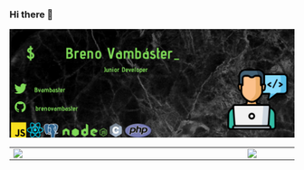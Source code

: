 ### Hi there 👋

![photo](./photo2.png)
<center>
<table>
    <tr>
        <td><img width="400px" align="left" src="https://github-readme-stats.vercel.app/api/top-langs/?username=brenovambaster&hide=html&layout=compact&theme=chartreuse-dark" /></td>
        <td><img width="495px" align="left" src="https://github-readme-stats.vercel.app/api?username=brenovambaster&theme=chartreuse-dark"/></td>
    </tr>   
</table>
</center>
